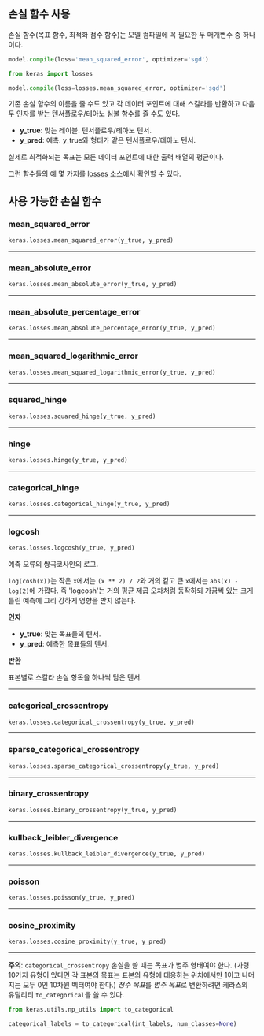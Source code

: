 
## 손실 함수 사용

손실 함수(목표 함수, 최적화 점수 함수)는 모델 컴파일에 꼭 필요한 두 매개변수 중 하나이다.

```python
model.compile(loss='mean_squared_error', optimizer='sgd')
```

```python
from keras import losses

model.compile(loss=losses.mean_squared_error, optimizer='sgd')
```

기존 손실 함수의 이름을 줄 수도 있고 각 데이터 포인트에 대해 스칼라를 반환하고 다음 두 인자를 받는 텐서플로우/테아노 심볼 함수를 줄 수도 있다.

- __y_true__: 맞는 레이블. 텐서플로우/테아노 텐서.
- __y_pred__: 예측. y_true와 형태가 같은 텐서플로우/테아노 텐서.

실제로 최적화되는 목표는 모든 데이터 포인트에 대한 출력 배열의 평균이다.

그런 함수들의 예 몇 가지를 [losses 소스](https://github.com/keras-team/keras/blob/master/keras/losses.py)에서 확인할 수 있다.

## 사용 가능한 손실 함수

### mean_squared_error


```python
keras.losses.mean_squared_error(y_true, y_pred)
```

----

### mean_absolute_error


```python
keras.losses.mean_absolute_error(y_true, y_pred)
```

----

### mean_absolute_percentage_error


```python
keras.losses.mean_absolute_percentage_error(y_true, y_pred)
```

----

### mean_squared_logarithmic_error


```python
keras.losses.mean_squared_logarithmic_error(y_true, y_pred)
```

----

### squared_hinge


```python
keras.losses.squared_hinge(y_true, y_pred)
```

----

### hinge


```python
keras.losses.hinge(y_true, y_pred)
```

----

### categorical_hinge


```python
keras.losses.categorical_hinge(y_true, y_pred)
```

----

### logcosh


```python
keras.losses.logcosh(y_true, y_pred)
```


예측 오류의 쌍곡코사인의 로그.

`log(cosh(x))`는 작은 `x`에서는 `(x ** 2) / 2`와 거의 같고
큰 `x`에서는 `abs(x) - log(2)`에 가깝다. 즉 'logcosh'는
거의 평균 제곱 오차처럼 동작하되 가끔씩 있는 크게 틀린 예측에
그리 강하게 영향을 받지 않는다.

__인자__

- __y_true__: 맞는 목표들의 텐서.
- __y_pred__: 예측한 목표들의 텐서.

__반환__

표본별로 스칼라 손실 항목을 하나씩 담은 텐서.

----

### categorical_crossentropy


```python
keras.losses.categorical_crossentropy(y_true, y_pred)
```

----

### sparse_categorical_crossentropy


```python
keras.losses.sparse_categorical_crossentropy(y_true, y_pred)
```

----

### binary_crossentropy


```python
keras.losses.binary_crossentropy(y_true, y_pred)
```

----

### kullback_leibler_divergence


```python
keras.losses.kullback_leibler_divergence(y_true, y_pred)
```

----

### poisson


```python
keras.losses.poisson(y_true, y_pred)
```

----

### cosine_proximity


```python
keras.losses.cosine_proximity(y_true, y_pred)
```


----

**주의**: `categorical_crossentropy` 손실을 쓸 때는 목표가 범주 형태여야 한다. (가령 10가지 유형이 있다면 각 표본의 목표는 표본의 유형에 대응하는 위치에서만 1이고 나머지는 모두 0인 10차원 벡터여야 한다.) *정수 목표*를 *범주 목표*로 변환하려면 케라스의 유틸리티 `to_categorical`을 쓸 수 있다.

```python
from keras.utils.np_utils import to_categorical

categorical_labels = to_categorical(int_labels, num_classes=None)
```
